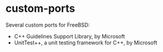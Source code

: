 # custom-ports
Several custom ports for FreeBSD:

* C++ Guidelines Support Library, by Microsoft
* UnitTest++, a unit testing framework for C++, by Microsoft
